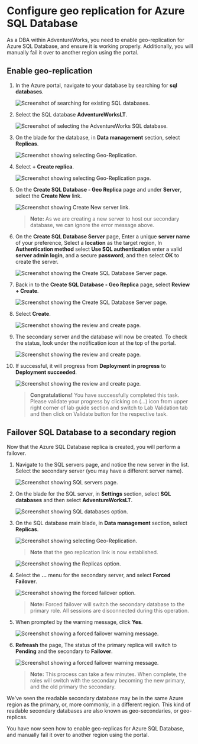 # Configure geo replication for Azure SQL Database

As a DBA within AdventureWorks, you need to enable geo-replication for Azure SQL Database, and ensure it is working properly. Additionally, you will manually fail it over to another region using the portal.

## Enable geo-replication

1. In the Azure portal, navigate to your database by searching for **sql databases**.

    ![Screenshot of searching for existing SQL databases.](../images/dp-300-lab14-02.png)

1. Select the SQL database **AdventureWorksLT**.

    ![Screenshot of selecting the AdventureWorks SQL database.](../images/dp-300-lab14-03.png)

1. On the blade for the database, in **Data management** section, select **Replicas**.

    ![Screenshot showing selecting Geo-Replication.](../images/dp-300-lab14-04.png)

1. Select **+ Create replica**.

    ![Screenshot showing selecting Geo-Replication page.](../images/dp-300-lab14-05.png)

1. On the **Create SQL Database - Geo Replica** page and under **Server**, select the **Create New** link.

    ![Screenshot showing Create New server link.](../images/lab14-dp-300-L6.png)

    
    >**Note:**  As we are creating a new server to host our secondary database, we can ignore the error message above.

1. On the **Create SQL Database Server** page, Enter a unique **server name** of your preference, Select a **location** as the target region, In **Authentication method** select **Use SQL authentication** enter a valid **server admin login**, and a secure **password**, and then select **OK** to create the server.

    ![Screenshot showing the Create SQL Database Server page.](../images/lab14-dp-300-L7.png)

1. Back in to the **Create SQL Database - Geo Replica** page, select **Review + Create**.

    ![Screenshot showing the Create SQL Database Server page.](../images/lab14-dp-300-L8.png)

1. Select **Create**.

    ![Screenshot showing the review and create page.](../images/lab14-dp-300-L9.png)

1. The secondary server and the database will now be created. To check the status, look under the notification icon at the top of the portal. 

    ![Screenshot showing the review and create page.](../images/lab14-dp-300-10.png)

1. If successful, it will progress from **Deployment in progress** to **Deployment succeeded**.

    ![Screenshot showing the review and create page.](../images/lab14-dp-300-11.png)
    
   > **Congratulations!** You have successfully completed this task. Please validate your progress by clicking on (...) icon from upper right corner of lab guide section and switch to Lab Validation tab and then click on Validate button for the respective task.

## Failover SQL Database to a secondary region

Now that the Azure SQL Database replica is created, you will perform a failover.

1. Navigate to the SQL servers page, and notice the new server in the list. Select the secondary server (you may have a different server name).

    ![Screenshot showing SQL servers page.](../images/lab14-dp-300-L1-1.png)

1. On the blade for the SQL server, in **Settings** section, select **SQL databases** and then select **AdventureWorksLT**.

    ![Screenshot showing SQL databases option.](../images/dp-300-lab14-13.png)

1. On the SQL database main blade, in **Data management** section, select **Replicas**.

    ![Screenshot showing selecting Geo-Replication.](../images/dp-300-lab14-14.png)

   > **Note** that the geo replication link is now established.

    ![Screenshot showing the Replicas option.](../images/lab14-dp-300-L1-4.png)

1. Select the **...** menu for the secondary server, and select **Forced Failover**.

    ![Screenshot showing the forced failover option.](../images/lab14-dp-300-L1-5.png)

    
    > **Note:** Forced failover will switch the secondary database to the primary role. All sessions are disconnected during this operation.

1. When prompted by the warning message, click **Yes**.

    ![Screenshot showing a forced failover warning message.](../images/lab14-dp-300-L1-6.png)

1. **Refreash** the page, The status of the primary replica will switch to **Pending** and the secondary to **Failover**. 

    ![Screenshot showing a forced failover warning message.](../images/lab14-dp-300-L1-7.png)

    
    > **Note:** This process can take a few minutes. When complete, the roles will switch with the secondary becoming the new primary, and the old primary the secondary.

We've seen the readable secondary database may be in the same Azure region as the primary, or, more commonly, in a different region. This kind of readable secondary databases are also known as geo-secondaries, or geo-replicas.

You have now seen how to enable geo-replicas for Azure SQL Database, and manually fail it over to another region using the portal.
